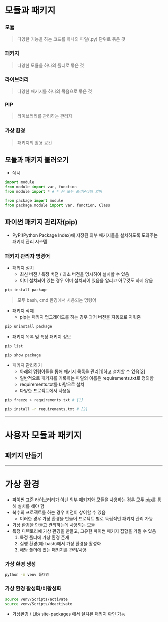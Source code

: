 # 모듈과 패키지

### 모듈

> 다양한 기능을 하는 코드를 하나의 파일(.py) 단위로 묶은 것
> 

### 패키지

> 다양한 모듈을 하나의 폴더로 묶은 것
> 

### 라이브러리

> 다양한 패키지를 하나의 묶음으로 묶은 것
> 

### PIP

> 라이브러리를 관리하는 관리자
> 

### 가상 환경

> 패키지의 활용 공간
> 

## 모듈과 패키지 불러오기

- 예시

```python
import module
from module import var, function
from module import * # * 은 모두 불러온다의 의미

from package import module
from package.module import var, function, Class
```

## 파이썬 패키지 관리자(pip)

- PyPI(Python Package Index)에 저장된 외부 패키지들을 설치하도록 도와주는 패키지 관리 시스템

### 패키지 관리자 명령어

- 패키지 설치
    - 최신 버전 / 특정 버전 / 최소 버전을 명시하여 설치할 수 있음
    - 이미 설치되어 있는 경우 이미 설치되어 있음을 알리고 아무것도 하지 않음

```bash
pip install package
```

> 모두 bash, cmd 환경에서 사용되는 명령어
> 
- 패키지 삭제
    - pip는 패키지 업그레이드를 하는 경우 과거 버전을 자동으로 지워줌

```bash
pip uninstall package
```

- 패키지 목록 및 특정 패키지 정보

```bash
pip list

pip show package
```

- 패키지 관리하기
    - 아래의 명령어들을 통해 패키지 목록을 관리[1]하고 설치할 수 있음[2]
    - 일반적으로 패키지를 기록하는 파일의 이름은 requirements.txt로 정의함
    - requirements.txt를 바탕으로 설치
    - 다양한 프로젝트에서 사용됨

```bash
pip freeze > requirements.txt # [1]

pip install -r requirements.txt # [2]
```

---

# 사용자 모듈과 패키지

## 패키지 만들기

---

# 가상 환경

- 파이썬 표준 라이브러리가 아닌 외부 패키지와 모듈을 사용하는 경우 모두 pip를 통해 설치를 해야 함
- 복수의 프로젝트를 하는 경우 버전이 상이할 수 있음
    - 이러한 경우 가상 환경을 만들어 프로젝트 별로 독립적인 패키지 관리 가능
- 가상 환경을 만들고 관리하는데 사용되는 모듈
- 특정 디렉토리에 가상 환경을 만들고, 고유한 파이썬 패키지 집합을 가질 수 있음
    1. 특정 폴더에 가상 환경 존재
    2. 실행 환경(예: bash)에서 가상 환경을 활성화
    3. 해당 폴더에 있는 패키지를 관리/사용
    

### 가상 환경 생성

```bash
python -m venv 폴더명
```

### 가상 환경 활성화/비활성화

```bash
source venv/Scripts/activate
source venv/Scripts/deactivate
```

- 가상환경 \ Lib\ site-packages 에서 설치된 패키지 확인 가능